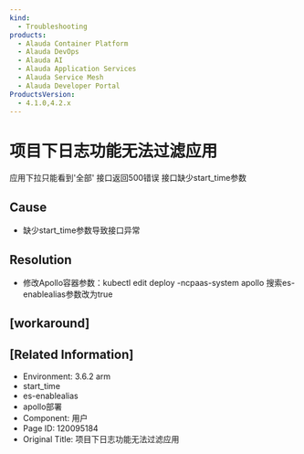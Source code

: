 ```yaml
---
kind:
  - Troubleshooting
products:
  - Alauda Container Platform
  - Alauda DevOps
  - Alauda AI
  - Alauda Application Services
  - Alauda Service Mesh
  - Alauda Developer Portal
ProductsVersion:
  - 4.1.0,4.2.x
---
```

<!-- A type of document that involves encountering a fault, diagnosing it, performing root cause analysis, and providing solutions. -->

# 项目下日志功能无法过滤应用

应用下拉只能看到'全部' 接口返回500错误 接口缺少start_time参数

## Cause
- 缺少start_time参数导致接口异常

## Resolution
- 修改Apollo容器参数：kubectl edit deploy -ncpaas-system apollo 搜索es-enablealias参数改为true

## [workaround]

## [Related Information]
- Environment: 3.6.2 arm
- start_time
- es-enablealias
- apollo部署
- Component: 用户
- Page ID: 120095184
- Original Title: 项目下日志功能无法过滤应用

